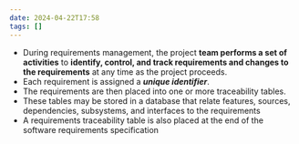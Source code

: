 ```yaml
---
date: 2024-04-22T17:58
tags: []
---
```

- During requirements management, the project **team performs a set of activities** to **identify, control, and track requirements and changes to the requirements** at any time as the project proceeds.
- Each requirement is assigned a ***unique identifier***.
- The requirements are then placed into one or more traceability tables.
- These tables may be stored in a database that relate features, sources, dependencies, subsystems, and interfaces to the requirements
- A requirements traceability table is also placed at the end of the software requirements specification
